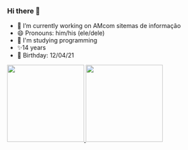 ### Hi there 👋


- 🔭 I’m currently working on AMcom sitemas de informação
- 😄 Pronouns: him/his (ele/dele)
- 👀 I'm studying programming
- ✨14 years
- 🎉 Birthday: 12/04/21

<div>
  <a href="https://github.com/joaodsp">
  <img height="180em" src="https://github-readme-stats.vercel.app/api?username=joaodsp&show_icons=true&theme=dark&include_all_commits=true&count_private=true"/>
  <img height="180em" src="https://github-readme-stats.vercel.app/api/top-langs/?username=joaodsp&layout=compact&langs_count=7&theme=dark"/>
</div>
